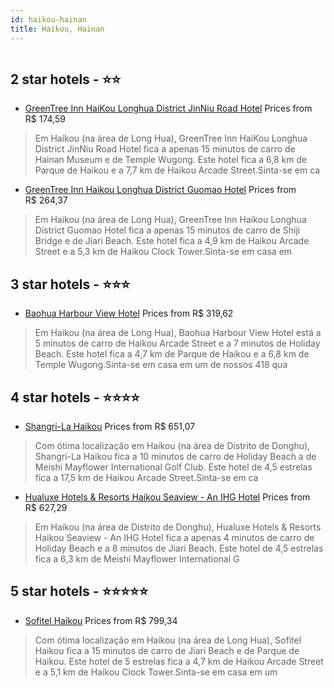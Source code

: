 ```yaml
---
id: haikou-hainan
title: Haikou, Hainan
---
```


<center><img src="https://i.travelapi.com/hotels/17000000/16290000/16283000/16282926/5e47b518_b.jpg" alt="" /></center>


##  2 star hotels - ⭐️⭐️

-    [GreenTree Inn HaiKou Longhua District JinNiu Road Hotel](https://www.hurb.com/br/aud/https://www.hurb.com/br/hotels/haikou/greentree-inn-haikou-longhua-district-jinniu-road-hotel-HT-AMQ0?cmp=18055) Prices from R$ 174,59
   > Em Haikou (na área de Long Hua), GreenTree Inn HaiKou Longhua District JinNiu Road Hotel fica a apenas 15 minutos de carro de Hainan Museum e de Temple Wugong.  Este hotel fica a 6,8 km de Parque de Haikou e a 7,7 km de Haikou Arcade Street.Sinta-se em ca
-    [GreenTree Inn Haikou Longhua District Guomao Hotel](https://www.hurb.com/br/aud/https://www.hurb.com/br/hotels/haikou/greentree-inn-haikou-longhua-district-guomao-hotel-HT-9AHY?cmp=18055) Prices from R$ 264,37
   > Em Haikou (na área de Long Hua), GreenTree Inn Haikou Longhua District Guomao Hotel fica a apenas 15 minutos de carro de Shiji Bridge e de Jiari Beach.  Este hotel fica a 4,9 km de Haikou Arcade Street e a 5,3 km de Haikou Clock Tower.Sinta-se em casa em 

##  3 star hotels - ⭐️⭐️⭐️

-    [Baohua Harbour View Hotel](https://www.hurb.com/br/aud/https://www.hurb.com/br/hotels/haikou/baohua-harbour-view-hotel-HT-9V4A?cmp=18055) Prices from R$ 319,62
   > Em Haikou (na área de Long Hua), Baohua Harbour View Hotel está a 5 minutos de carro de Haikou Arcade Street e a 7 minutos de Holiday Beach.  Este hotel fica a 4,7 km de Parque de Haikou e a 6,8 km de Temple Wugong.Sinta-se em casa em um de nossos 418 qua

##  4 star hotels - ⭐️⭐️⭐️⭐️

-    [Shangri-La Haikou](https://www.hurb.com/br/aud/https://www.hurb.com/br/hotels/haikou/shangri-la-haikou-HT-SCEG?cmp=18055) Prices from R$ 651,07
   > Com ótima localização em Haikou (na área de Distrito de Donghu), Shangri-La Haikou fica a 10 minutos de carro de Holiday Beach a de Meishi Mayflower International Golf Club.  Este hotel de 4,5 estrelas fica a 17,5 km de Haikou Arcade Street.Sinta-se em ca
-    [Hualuxe Hotels & Resorts Haikou Seaview - An IHG Hotel](https://www.hurb.com/br/aud/https://www.hurb.com/br/hotels/haikou/hualuxe-hotels-resorts-haikou-seaview-an-ihg-hotel-HT-0LJ4?cmp=18055) Prices from R$ 627,29
   > Em Haikou (na área de Distrito de Donghu), Hualuxe Hotels & Resorts Haikou Seaview - An IHG Hotel fica a apenas 4 minutos de carro de Holiday Beach e a 8 minutos de Jiari Beach.  Este hotel de 4,5 estrelas fica a 6,3 km de Meishi Mayflower International G

##  5 star hotels - ⭐️⭐️⭐️⭐️⭐️

-    [Sofitel Haikou](https://www.hurb.com/br/aud/https://www.hurb.com/br/hotels/haikou/sofitel-haikou-HT-6RQJ?cmp=18055) Prices from R$ 799,34
   > Com ótima localização em Haikou (na área de Long Hua), Sofitel Haikou fica a 15 minutos de carro de Jiari Beach e de Parque de Haikou.  Este hotel de 5 estrelas fica a 4,7 km de Haikou Arcade Street e a 5,1 km de Haikou Clock Tower.Sinta-se em casa em um 

